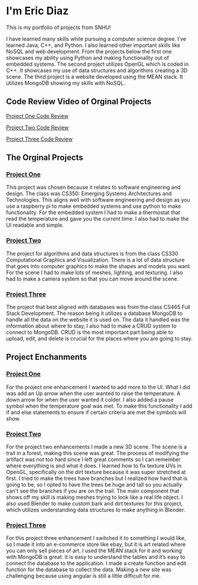 # I'm Eric Diaz

This is my portfolio of projects from SNHU!

I have learned many skills while pursuing a computer science degree. I’ve learned Java, C++, and Python. I also learned other important skills like NoSQL and web development. From the projects below the first one showcases my ability using Python and making functionality out of embedded systems. The second project utilizes OpenGL which is coded in C++. It showcases my use of data structures and algorithms creating a 3D scene. The third project is a website developed using the MEAN stack. It utilizes MongoDB showing my skills with NoSQL. 

## Code Review Video of Orginal Projects
[Project One Code Review](https://youtu.be/xW6AwK9TaNQ)

[Project Two Code Review](https://youtu.be/PVXV-zD3f_E)

[Project Three Code Review](https://youtu.be/BcvKwpgJcA4)

## The Orginal Projects

### [Project One](https://github.com/EricDiaz27/cs350) 
This project was chosen because it relates to software engineering and design. The class was CS350: Emerging Systems Architectures and Technologies. This aligns well with software engineering and design as you use a raspberry pi to make embedded systems and use python to make functionality. For the embedded system I had to make a thermostat that read the temperature and gave you the current time. I also had to make the UI readable and simple. 

### [Project Two](https://github.com/EricDiaz27/CS330)
The project for algorithms and data structures is from the class CS330 Computational Graphics and Visualization. There is a lot of data structure that goes into computer graphics to make the shapes and models you want. For the scene I had to make lots of meshes, lighting, and texturing. I also had to make a camera system so that you can move around the scene.

### [Project Three](https://github.com/EricDiaz27/cs465)
The project that best aligned with databases was from the class CS465 Full Stack Development. The reason being it utilizes a database MongoDB to handle all the data on the website it is used on. The data it handled was the information about where to stay, I also had to make a CRUD system to connect to MongoDB. CRUD is the most important part being able to upload, edit, and delete is crucial for the places where you are going to stay. 


## Project Enchanments

### [Project One]()
For the project one enhancement I wanted to add more to the UI. What I did was add an Up arrow when the user wanted to raise the temperature. A down arrow for when the user wanted it colder. I also added a pause symbol when the temperature goal was met. To make this functionality I add if and else statements to ensure if certain criteria are met the symbols will show.

### [Project Two]()
For the project two enhancements I made a new 3D scene. The scene is a trail in a forest, making this scene was great.  The process of modifying the artifact was not too hard since I left great comments so I can remember where everything is and what it does. I learned how to fix texture UVs in OpenGL, specifically on the dirt texture because it was super stretched at first. I tried to make the trees have branches but I realized how hard that is going to be, so I opted to have the trees be huge and tall so you actually can't see the branches if you are on the trail. The main component that shows off my skill is making meshes trying to look like a real life object.  I also used Blender to make custom bark and dirt textures for this project, which utilizes understanding data structures to make anything in Blender.

### [Project Three]()
For this project three enhancement I switched it to something I would like, so I made it into an e-commerce store like ebay, but it is art related where you can only sell pieces of art. I used the MEAN stack for it  and working with MongoDB is great. It is easy to understand the tables and it’s easy to connect the database to the application. I made a create function and edit function for the database to collect the data. Making a new site was challenging because using angular is still a little difficult for me.



